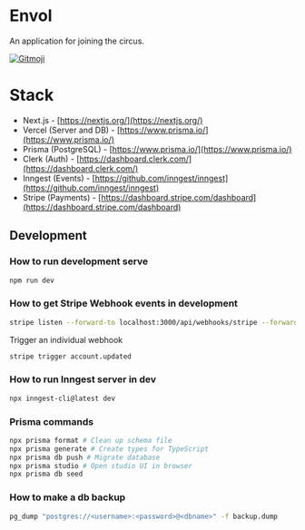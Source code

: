 # Envol

An application for joining the circus.

<a href="https://gitmoji.dev">
  <img
    src="https://img.shields.io/badge/gitmoji-%20😜%20😍-FFDD67.svg?style=flat-square"
    alt="Gitmoji"
  />
</a>

# Stack

- Next.js - [https://nextjs.org/](https://nextjs.org/)
- Vercel (Server and DB) - [https://www.prisma.io/](https://www.prisma.io/)
- Prisma (PostgreSQL) - [https://www.prisma.io/](https://www.prisma.io/)
- Clerk (Auth) - [https://dashboard.clerk.com/](https://dashboard.clerk.com/)
- Inngest (Events) - [https://github.com/inngest/inngest](https://github.com/inngest/inngest)
- Stripe (Payments) - [https://dashboard.stripe.com/dashboard](https://dashboard.stripe.com/dashboard)

## Development

### How to run development serve

```bash
npm run dev
```

### How to get Stripe Webhook events in development

```bash
stripe listen --forward-to localhost:3000/api/webhooks/stripe --forward-connect-to localhost:3000/api/webhooks/stripe --events account.updated,customer.created,account.application.authorized,account.application.deauthorized,capability.updated
```

Trigger an individual webhook

```bash
stripe trigger account.updated
```

### How to run Inngest server in dev

```bash
npx inngest-cli@latest dev
```

### Prisma commands

```bash
npx prisma format # Clean up schema file
npx prisma generate # Create types for TypeScript
npx prisma db push # Migrate database
npx prisma studio # Open studio UI in browser
npx prisma db seed
```

### How to make a db backup

```bash
pg_dump "postgres://<username>:<password>@<dbname>" -f backup.dump
```
